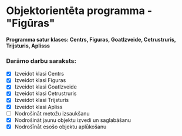 # Objektorientēta programma - "Figūras"
**Programma satur klases: Centrs, Figuras, GoatIzveide, Cetrustruris, Trijsturis, Aplisss**


### Darāmo darbu saraksts:
- [X] Izveidot klasi Centrs
- [X] Izveidot klasi Figuras
- [X] Izveidot klasi GoatIzveide
- [X] Izveidot klasi Cetrustruris
- [X] Izveidot klasi Trijsturis
- [X] Izveidot klasi Apliss
- [ ] Nodrošināt metožu izsaukšanu
- [X] Nodrošināt jaunu objektu izvedi un saglabāšanu
- [X] Nodrošīnāt esošo objektu aplūkošanu
